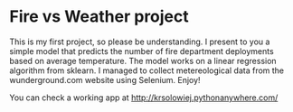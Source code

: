 # Fire vs Weather project

This is my first project, so please be understanding.
I present to you a simple model that predicts the number of fire department deployments based on average temperature.
The model works on a linear regression algorithm from sklearn.
I managed to collect metereological data from the wunderground.com website using Selenium.
Enjoy!

You can check a working app at http://krsolowiej.pythonanywhere.com/